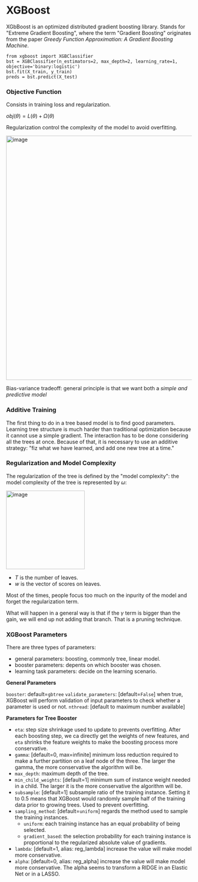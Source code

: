# XGBoost
XGbBoost is an optimized distributed gradient boosting library.
Stands for "Extreme Gradient Boosting", where the term "Gradient Boosting" originates from the paper *Greedy Function Approximation: A Gradient Boosting Machine*.

```
from xgboost import XGBClassifier
bst = XGBClassifier(n_estimators=2, max_depth=2, learning_rate=1, objective='binary:logistic')
bst.fit(X_train, y_train)
preds = bst.predict(X_test)
```

### Objective Function
Consists in training loss and regularization.

$obj(\theta) = L(\theta) + \Omega(\theta)$

Regularization control the complexity of the model to avoid overfitting.

<img width="662" alt="image" src="https://user-images.githubusercontent.com/99626376/201695611-b021cf07-05fe-4522-8dfa-e860ee9d0c62.png">

Bias-variance tradeoff: general principle is that we want both a *simple and predictive model*

### Additive Training
The first thing to do in a tree based model is to find good parameters. Learning tree structure is much harder than traditional optimization because it cannot use a simple gradient. The interaction has to be done considering all the trees at once. Because of that, it is necessary to use an additive strategy: "fiz what we have learned, and add one new tree at a time."

### Regularization and Model Complexity
The regularization of the tree is defined by the "model complexity": the model complexity of the tree is represented by $\omega$:

<img width="213" alt="image" src="https://user-images.githubusercontent.com/99626376/201698407-5cd66af3-ef51-44d2-8c78-976f860f5e6d.png">

- $T$ is the number of leaves.
- $w$ is the vector of scores on leaves.

Most of the times, people focus too much on the inpurity of the model and forget the regularization term.

What will happen in a general way is that if the $\gamma$ term is bigger than the gain, we will end up not adding that branch. That is a pruning technique.

### XGBoost Parameters
There are three types of parameters:
- general parameters: boosting, commonly tree, linear model.
- booster parameters: depents on which booster was chosen.
- learning task parameters: decide on the learning scenario.

**General Parameters**

`booster`: default=`gbtree`
`validate_parameters`: [default=`False`] when true, XGBoost will perform validation of input parameters to check whether a parameter is used or not.
`nthread`: [default to maximum number available]

**Parameters for Tree Booster**
- `eta`: step size shrinkage used to update to prevents overfitting. After each boosting step, we ca directly get the weights of new features, and `eta` shrinks the feature weights to make the boosting process more conservative.
- `gamma`: [default=0, max=infinite] minimum loss reduction required to make a further partition on a leaf node of the three. The larger the gamma, the more conservative the algorithm will be.
- `max_depth`: maximum depth of the tree.
- `min_child_weights`: [default=1] minimum sum of instance weight needed in a child. The larger it is the more conservative the algorithm will be.
- `subsample`: [default=1] subsample ratio of the training instance. Setting it to 0.5 means that XGBoost would randomly sample half of the training data prior to growing trees. Used to prevent overfitting.
- `sampling_method`: [default=`uniform`] regards the method used to sample the training instances.
    - `uniform`: each training instance has an equal probability of being selected.
    - `gradient_based`: the selection probability for each training instance is proportional to the regularized absolute value of gradients.
- `lambda`: [default=1, alias: reg_lambda] increase the value will make model more conservative.
- `alpha`: [default=0, alias: reg_alpha] increase the value will make model more conservative. The alpha seems to transform a RIDGE in an Elastic Net or in a LASSO.






